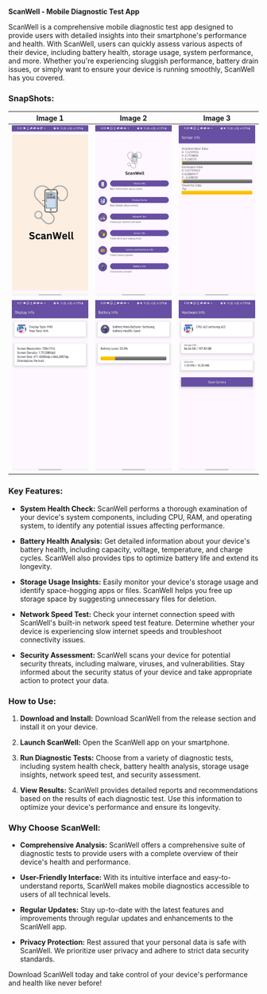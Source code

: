**ScanWell - Mobile Diagnostic Test App**

ScanWell is a comprehensive mobile diagnostic test app designed to provide users with detailed insights into their smartphone's performance and health. With ScanWell, users can quickly assess various aspects of their device, including battery health, storage usage, system performance, and more. Whether you're experiencing sluggish performance, battery drain issues, or simply want to ensure your device is running smoothly, ScanWell has you covered.

### SnapShots:

| Image 1                | Image 2                | Image 3                |
|------------------------|------------------------|------------------------|
| ![](https://raw.githubusercontent.com/code-bajju/ScanWell/main/app/src/main/res/drawable/image0.jpeg) | ![](https://raw.githubusercontent.com/code-bajju/ScanWell/main/app/src/main/res/drawable/image1.jpeg) | ![](https://raw.githubusercontent.com/code-bajju/ScanWell/main/app/src/main/res/drawable/image2.jpeg) |
| ![](https://raw.githubusercontent.com/code-bajju/ScanWell/main/app/src/main/res/drawable/image3.jpeg) | ![](https://raw.githubusercontent.com/code-bajju/ScanWell/main/app/src/main/res/drawable/image4.jpeg) | ![](https://raw.githubusercontent.com/code-bajju/ScanWell/main/app/src/main/res/drawable/image5.jpeg)                        |


### Key Features:

- **System Health Check:** ScanWell performs a thorough examination of your device's system components, including CPU, RAM, and operating system, to identify any potential issues affecting performance.

- **Battery Health Analysis:** Get detailed information about your device's battery health, including capacity, voltage, temperature, and charge cycles. ScanWell also provides tips to optimize battery life and extend its longevity.

- **Storage Usage Insights:** Easily monitor your device's storage usage and identify space-hogging apps or files. ScanWell helps you free up storage space by suggesting unnecessary files for deletion.

- **Network Speed Test:** Check your internet connection speed with ScanWell's built-in network speed test feature. Determine whether your device is experiencing slow internet speeds and troubleshoot connectivity issues.

- **Security Assessment:** ScanWell scans your device for potential security threats, including malware, viruses, and vulnerabilities. Stay informed about the security status of your device and take appropriate action to protect your data.

### How to Use:

1. **Download and Install:** Download ScanWell from the release section and install it on your device.

2. **Launch ScanWell:** Open the ScanWell app on your smartphone.

3. **Run Diagnostic Tests:** Choose from a variety of diagnostic tests, including system health check, battery health analysis, storage usage insights, network speed test, and security assessment.

4. **View Results:** ScanWell provides detailed reports and recommendations based on the results of each diagnostic test. Use this information to optimize your device's performance and ensure its longevity.

### Why Choose ScanWell:

- **Comprehensive Analysis:** ScanWell offers a comprehensive suite of diagnostic tests to provide users with a complete overview of their device's health and performance.

- **User-Friendly Interface:** With its intuitive interface and easy-to-understand reports, ScanWell makes mobile diagnostics accessible to users of all technical levels.

- **Regular Updates:** Stay up-to-date with the latest features and improvements through regular updates and enhancements to the ScanWell app.

- **Privacy Protection:** Rest assured that your personal data is safe with ScanWell. We prioritize user privacy and adhere to strict data security standards.

Download ScanWell today and take control of your device's performance and health like never before!
